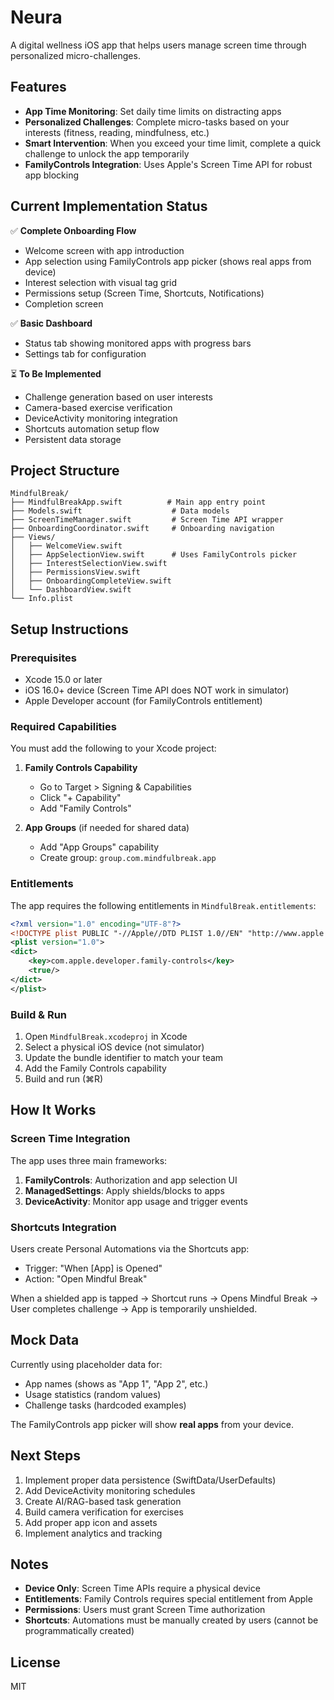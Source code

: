 # Neura

A digital wellness iOS app that helps users manage screen time through personalized micro-challenges.

## Features

- **App Time Monitoring**: Set daily time limits on distracting apps
- **Personalized Challenges**: Complete micro-tasks based on your interests (fitness, reading, mindfulness, etc.)
- **Smart Intervention**: When you exceed your time limit, complete a quick challenge to unlock the app temporarily
- **FamilyControls Integration**: Uses Apple's Screen Time API for robust app blocking

## Current Implementation Status

✅ **Complete Onboarding Flow**

- Welcome screen with app introduction
- App selection using FamilyControls app picker (shows real apps from device)
- Interest selection with visual tag grid
- Permissions setup (Screen Time, Shortcuts, Notifications)
- Completion screen

✅ **Basic Dashboard**

- Status tab showing monitored apps with progress bars
- Settings tab for configuration

⏳ **To Be Implemented**

- Challenge generation based on user interests
- Camera-based exercise verification
- DeviceActivity monitoring integration
- Shortcuts automation setup flow
- Persistent data storage

## Project Structure

```
MindfulBreak/
├── MindfulBreakApp.swift          # Main app entry point
├── Models.swift                    # Data models
├── ScreenTimeManager.swift         # Screen Time API wrapper
├── OnboardingCoordinator.swift     # Onboarding navigation
├── Views/
│   ├── WelcomeView.swift
│   ├── AppSelectionView.swift      # Uses FamilyControls picker
│   ├── InterestSelectionView.swift
│   ├── PermissionsView.swift
│   ├── OnboardingCompleteView.swift
│   └── DashboardView.swift
└── Info.plist
```

## Setup Instructions

### Prerequisites

- Xcode 15.0 or later
- iOS 16.0+ device (Screen Time API does NOT work in simulator)
- Apple Developer account (for FamilyControls entitlement)

### Required Capabilities

You must add the following to your Xcode project:

1. **Family Controls Capability**

   - Go to Target > Signing & Capabilities
   - Click "+ Capability"
   - Add "Family Controls"

2. **App Groups** (if needed for shared data)
   - Add "App Groups" capability
   - Create group: `group.com.mindfulbreak.app`

### Entitlements

The app requires the following entitlements in `MindfulBreak.entitlements`:

```xml
<?xml version="1.0" encoding="UTF-8"?>
<!DOCTYPE plist PUBLIC "-//Apple//DTD PLIST 1.0//EN" "http://www.apple.com/DTDs/PropertyList-1.0.dtd">
<plist version="1.0">
<dict>
    <key>com.apple.developer.family-controls</key>
    <true/>
</dict>
</plist>
```

### Build & Run

1. Open `MindfulBreak.xcodeproj` in Xcode
2. Select a physical iOS device (not simulator)
3. Update the bundle identifier to match your team
4. Add the Family Controls capability
5. Build and run (⌘R)

## How It Works

### Screen Time Integration

The app uses three main frameworks:

1. **FamilyControls**: Authorization and app selection UI
2. **ManagedSettings**: Apply shields/blocks to apps
3. **DeviceActivity**: Monitor app usage and trigger events

### Shortcuts Integration

Users create Personal Automations via the Shortcuts app:

- Trigger: "When [App] is Opened"
- Action: "Open Mindful Break"

When a shielded app is tapped → Shortcut runs → Opens Mindful Break → User completes challenge → App is temporarily unshielded.

## Mock Data

Currently using placeholder data for:

- App names (shows as "App 1", "App 2", etc.)
- Usage statistics (random values)
- Challenge tasks (hardcoded examples)

The FamilyControls app picker will show **real apps** from your device.

## Next Steps

1. Implement proper data persistence (SwiftData/UserDefaults)
2. Add DeviceActivity monitoring schedules
3. Create AI/RAG-based task generation
4. Build camera verification for exercises
5. Add proper app icon and assets
6. Implement analytics and tracking

## Notes

- **Device Only**: Screen Time APIs require a physical device
- **Entitlements**: Family Controls requires special entitlement from Apple
- **Permissions**: Users must grant Screen Time authorization
- **Shortcuts**: Automations must be manually created by users (cannot be programmatically created)

## License

MIT
